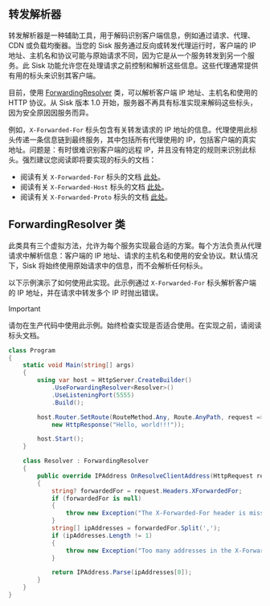 ##  转发解析器

转发解析器是一种辅助工具，用于解码识别客户端信息，例如通过请求、代理、CDN 或负载均衡器。当您的 Sisk 服务通过反向或转发代理运行时，客户端的 IP 地址、主机名和协议可能与原始请求不同，因为它是从一个服务转发到另一个服务。此 Sisk 功能允许您在处理请求之前控制和解析这些信息。这些代理通常提供有用的标头来识别其客户端。

目前，使用 [ForwardingResolver](/api/Sisk.Core.Http.ForwardingResolver) 类，可以解析客户端 IP 地址、主机名和使用的 HTTP 协议。从 Sisk 版本 1.0 开始，服务器不再具有标准实现来解码这些标头，因为安全原因因服务而异。

例如，`X-Forwarded-For` 标头包含有关转发请求的 IP 地址的信息。代理使用此标头传递一条信息链到最终服务，其中包括所有代理使用的 IP，包括客户端的真实地址。问题是：有时很难识别客户端的远程 IP，并且没有特定的规则来识别此标头。强烈建议您阅读即将要实现的标头的文档：

- 阅读有关 `X-Forwarded-For` 标头的文档 [此处](https://developer.mozilla.org/en-US/docs/Web/HTTP/Headers/X-Forwarded-For#security_and_privacy_concerns)。
- 阅读有关 `X-Forwarded-Host` 标头的文档 [此处](https://developer.mozilla.org/en-US/docs/Web/HTTP/Headers/X-Forwarded-Host)。
- 阅读有关 `X-Forwarded-Proto` 标头的文档 [此处](https://developer.mozilla.org/en-US/docs/Web/HTTP/Headers/X-Forwarded-Proto)。

## ForwardingResolver 类

此类具有三个虚拟方法，允许为每个服务实现最合适的方案。每个方法负责从代理请求中解析信息：客户端的 IP 地址、请求的主机名和使用的安全协议。默认情况下，Sisk 将始终使用原始请求中的信息，而不会解析任何标头。

以下示例演示了如何使用此实现。此示例通过 `X-Forwarded-For` 标头解析客户端的 IP 地址，并在请求中转发多个 IP 时抛出错误。

> [!IMPORTANT]
> 请勿在生产代码中使用此示例。始终检查实现是否适合使用。在实现之前，请阅读标头文档。

```cs
class Program
{
    static void Main(string[] args)
    {
        using var host = HttpServer.CreateBuilder()
            .UseForwardingResolver<Resolver>()
            .UseListeningPort(5555)
            .Build();

        host.Router.SetRoute(RouteMethod.Any, Route.AnyPath, request =>
            new HttpResponse("Hello, world!!!"));

        host.Start();
    }

    class Resolver : ForwardingResolver
    {
        public override IPAddress OnResolveClientAddress(HttpRequest request, IPEndPoint connectingEndpoint)
        {
            string? forwardedFor = request.Headers.XForwardedFor;
            if (forwardedFor is null)
            {
                throw new Exception("The X-Forwarded-For header is missing.");
            }
            string[] ipAddresses = forwardedFor.Split(',');
            if (ipAddresses.Length != 1)
            {
                throw new Exception("Too many addresses in the X-Forwarded-For header.");
            }

            return IPAddress.Parse(ipAddresses[0]);
        }
    }
}
```
